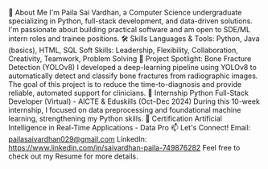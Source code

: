 👋 About Me
I'm Paila Sai Vardhan, a Computer Science undergraduate specializing in Python, full-stack development, and data-driven solutions. I'm passionate about building practical software and am open to SDE/ML intern roles and trainee positions.
🛠 Skills
Languages & Tools: Python, Java (basics), HTML, SQL
Soft Skills: Leadership, Flexibility, Collaboration, Creativity, Teamwork, Problem Solving
🧪 Project Spotlight: Bone Fracture Detection (YOLOv8)
I developed a deep-learning pipeline using YOLOv8 to automatically detect and classify bone fractures from radiographic images. The goal of this project is to reduce the time-to-diagnosis and provide reliable, automated support for clinicians.
💼 Internship
Python Full-Stack Developer (Virtual) - AICTE & Eduskills (Oct–Dec 2024)
During this 10-week internship, I focused on data preprocessing and foundational machine learning, strengthening my Python skills.
🏅 Certification
Artificial Intelligence in Real-Time Applications - Data Pro
📫 Let's Connect!
Email: pailasaivardhan029@gmail.com
LinkedIn: https://www.linkedin.com/in/saivardhan-paila-749876282
Feel free to check out my Resume for more details.
